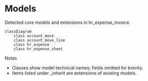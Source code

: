 # Models

Detected core models and extensions in hr_expense_invoice.

```mermaid
classDiagram
    class account_move
    class account_move_line
    class hr_expense
    class hr_expense_sheet
```

Notes
- Classes show model technical names; fields omitted for brevity.
- Items listed under _inherit are extensions of existing models.
